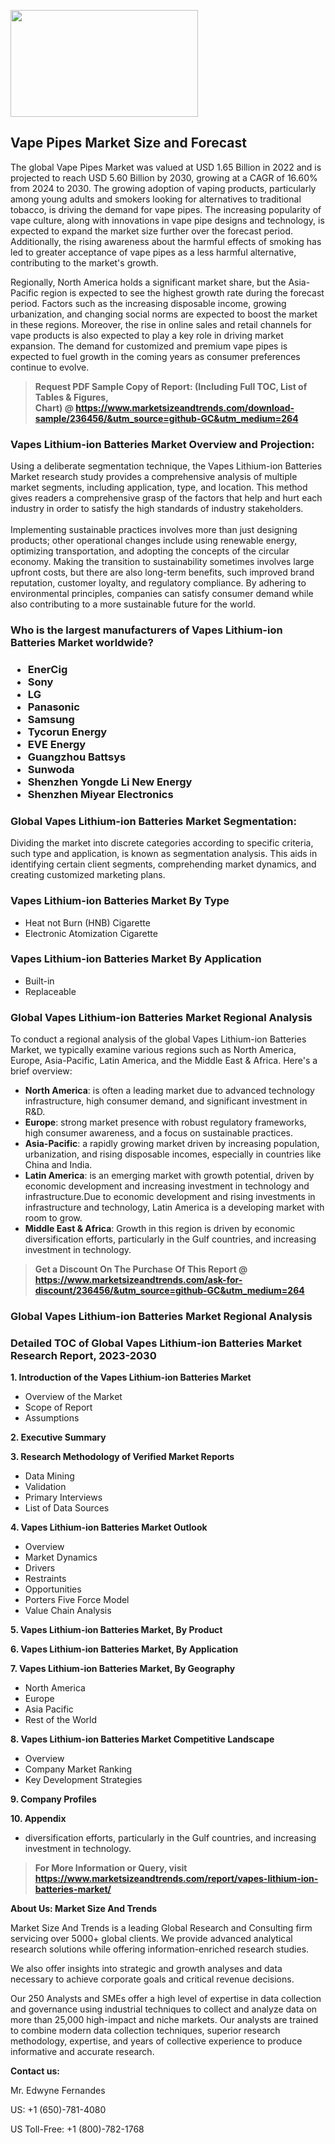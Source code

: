<p><img class="alignnone size-medium wp-image-20088" src="https://ffe5etoiles.com/wp-content/uploads/2024/12/MST1-300x171.png" alt="" width="300" height="171" /></p><h2>Vape Pipes Market Size and Forecast</h2><p>The global Vape Pipes Market was valued at USD 1.65 Billion in 2022 and is projected to reach USD 5.60 Billion by 2030, growing at a CAGR of 16.60% from 2024 to 2030. The growing adoption of vaping products, particularly among young adults and smokers looking for alternatives to traditional tobacco, is driving the demand for vape pipes. The increasing popularity of vape culture, along with innovations in vape pipe designs and technology, is expected to expand the market size further over the forecast period. Additionally, the rising awareness about the harmful effects of smoking has led to greater acceptance of vape pipes as a less harmful alternative, contributing to the market's growth.</p><p>Regionally, North America holds a significant market share, but the Asia-Pacific region is expected to see the highest growth rate during the forecast period. Factors such as the increasing disposable income, growing urbanization, and changing social norms are expected to boost the market in these regions. Moreover, the rise in online sales and retail channels for vape products is also expected to play a key role in driving market expansion. The demand for customized and premium vape pipes is expected to fuel growth in the coming years as consumer preferences continue to evolve.</p></p><blockquote id="" class=""><strong>Request PDF Sample Copy of Report: (Including Full TOC, List of Tables &amp; Figures, Chart)&nbsp;@&nbsp;<strong><a href="https://www.marketsizeandtrends.com/download-sample/236456/&utm_source=github-GC&utm_medium=264" target="_blank">https://www.marketsizeandtrends.com/download-sample/236456/&utm_source=github-GC&utm_medium=264</a></strong></strong></blockquote><h3 id="" class="">Vapes Lithium-ion Batteries Market&nbsp;Overview and Projection:</h3><p id="" class="">Using a deliberate segmentation technique, the Vapes Lithium-ion Batteries Market research study provides a comprehensive analysis of multiple market segments, including application, type, and location. This method gives readers a comprehensive grasp of the factors that help and hurt each industry in order to satisfy the high standards of industry stakeholders. <br /> <br />Implementing sustainable practices involves more than just designing products; other operational changes include using renewable energy, optimizing transportation, and adopting the concepts of the circular economy. Making the transition to sustainability sometimes involves large upfront costs, but there are also long-term benefits, such improved brand reputation, customer loyalty, and regulatory compliance. By adhering to environmental principles, companies can satisfy consumer demand while also contributing to a more sustainable future for the world.</p><h3 id="" class="">Who is the largest manufacturers of&nbsp;Vapes Lithium-ion Batteries Market worldwide?</h3><h3 class=""><p><ul><li>EnerCig </li><li> Sony </li><li> LG </li><li> Panasonic </li><li> Samsung </li><li> Tycorun Energy </li><li> EVE Energy </li><li> Guangzhou Battsys </li><li> Sunwoda </li><li> Shenzhen Yongde Li New Energy </li><li> Shenzhen Miyear Electronics</li></ul></p></h3><h3 id="" class="">Global&nbsp;Vapes Lithium-ion Batteries Market Segmentation:</h3><p id="" class="">Dividing the market into discrete categories according to specific criteria, such type and application, is known as segmentation analysis. This aids in identifying certain client segments, comprehending market dynamics, and creating customized marketing plans.</p><h3 id="" class="">Vapes Lithium-ion Batteries Market&nbsp;By Type</h3><p><p><ul><li>Heat not Burn (HNB) Cigarette</li><li> Electronic Atomization Cigarette</p></li></ul></p></p><h3 id="" class="">Vapes Lithium-ion Batteries Market&nbsp;By Application</h3><p class=""><p><ul><li>Built-in</li><li> Replaceable</li></ul></p></p><h3 id="" class="">Global Vapes Lithium-ion Batteries Market Regional Analysis</h3><p id="" class="">To conduct a regional analysis of the global Vapes Lithium-ion Batteries Market, we typically examine various regions such as North America, Europe, Asia-Pacific, Latin America, and the Middle East &amp; Africa. Here's a brief overview:</p><ul><li><strong>North America</strong>: is often a leading market due to advanced technology infrastructure, high consumer demand, and significant investment in R&amp;D.</li><li><strong>Europe</strong>: strong market presence with robust regulatory frameworks, high consumer awareness, and a focus on sustainable practices.</li><li><strong>Asia-Pacific</strong>: a rapidly growing market driven by increasing population, urbanization, and rising disposable incomes, especially in countries like China and India.</li><li><strong>Latin America</strong>: is an emerging market with growth potential, driven by economic development and increasing investment in technology and infrastructure.Due to economic development and rising investments in infrastructure and technology, Latin America is a developing market with room to grow.</li><li><strong>Middle East &amp; Africa</strong>: Growth in this region is driven by economic diversification efforts, particularly in the Gulf countries, and increasing investment in technology.</li></ul><blockquote id="" class=""><strong>Get a Discount On The Purchase Of This Report @ <strong><a href="https://www.marketsizeandtrends.com/ask-for-discount/236456/&utm_source=github-GC&utm_medium=264" target="_blank">https://www.marketsizeandtrends.com/ask-for-discount/236456/&utm_source=github-GC&utm_medium=264</a></strong></strong></blockquote><h3 id="" class="">Global Vapes Lithium-ion Batteries Market Regional Analysis</h3><h3 id="" class="">Detailed TOC of Global Vapes Lithium-ion Batteries Market Research Report, 2023-2030</h3><p id="" class=""><strong>1. Introduction of the Vapes Lithium-ion Batteries Market</strong></p><ul><li>Overview of the Market</li><li>Scope of Report</li><li>Assumptions</li></ul><p id="" class=""><strong>2. Executive Summary</strong></p><p id="" class=""><strong>3. Research Methodology of Verified Market Reports</strong></p><ul><li>Data Mining</li><li>Validation</li><li>Primary Interviews</li><li>List of Data Sources</li></ul><p id="" class=""><strong>4. Vapes Lithium-ion Batteries Market Outlook</strong></p><ul><li>Overview</li><li>Market Dynamics</li><li>Drivers</li><li>Restraints</li><li>Opportunities</li><li>Porters Five Force Model</li><li>Value Chain Analysis</li></ul><p id="" class=""><strong>5. Vapes Lithium-ion Batteries Market, By Product</strong></p><p id="" class=""><strong>6. Vapes Lithium-ion Batteries Market, By Application</strong></p><p id="" class=""><strong>7. Vapes Lithium-ion Batteries Market, By Geography</strong></p><ul><li>North America</li><li>Europe</li><li>Asia Pacific</li><li>Rest of the World</li></ul><p id="" class=""><strong>8. Vapes Lithium-ion Batteries Market Competitive Landscape</strong></p><ul><li>Overview</li><li>Company Market Ranking</li><li>Key Development Strategies</li></ul><p id="" class=""><strong>9. Company Profiles</strong></p><p id="" class=""><strong>10. Appendix</strong></p><ul><li>diversification efforts, particularly in the Gulf countries, and increasing investment in technology.</li></ul><blockquote id="" class=""><strong>For More Information or Query, visit <strong><strong><a href="https://www.marketsizeandtrends.com/report/vapes-lithium-ion-batteries-market/" target="_blank">https://www.marketsizeandtrends.com/report/vapes-lithium-ion-batteries-market/</a></strong></strong></strong></blockquote><p id="" class=""><strong>About Us: Market Size And Trends</strong></p><p id="" class="">Market Size And Trends is a leading Global Research and Consulting firm servicing over 5000+ global clients. We provide advanced analytical research solutions while offering information-enriched research studies.</p><p id="" class="">We also offer insights into strategic and growth analyses and data necessary to achieve corporate goals and critical revenue decisions.</p><p id="" class="">Our 250 Analysts and SMEs offer a high level of expertise in data collection and governance using industrial techniques to collect and analyze data on more than 25,000 high-impact and niche markets. Our analysts are trained to combine modern data collection techniques, superior research methodology, expertise, and years of collective experience to produce informative and accurate research.</p><p id="" class=""><strong>Contact us:</strong></p><p id="" class="">Mr. Edwyne Fernandes</p><p id="" class="">US: +1 (650)-781-4080</p><p id="" class="">US Toll-Free: +1 (800)-782-1768</p>
